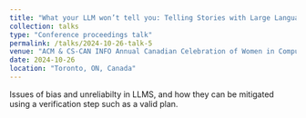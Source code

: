 ```yaml
---
title: "What your LLM won’t tell you: Telling Stories with Large Language Models and Automated Planning"
collection: talks
type: "Conference proceedings talk"
permalink: /talks/2024-10-26-talk-5
venue: "ACM & CS-CAN INFO Annual Canadian Celebration of Women in Computing Conference (CAN-CWIC)"
date: 2024-10-26
location: "Toronto, ON, Canada"
---
```


Issues of bias and unreliabilty in LLMS, and how they can be mitigated using a verification step such as a valid plan.